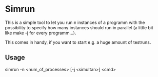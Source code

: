 Simrun
======

This is a simple tool to let you run n instances of a programm with the
possibility to specify how many instances should run in parallel (a little bit
like make -j for every programm...).

This comes in handy, if you want to start e.g. a huge amount of testruns.

Usage
-----

simrun -n \<num_of_processes\> [-j \<simultan>] \<cmd\>
